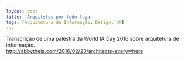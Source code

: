 ```yaml
---
layout: post
title: 'Arquitetos por todo lugar'
tags: [Arquitetura de Informação, Design, UX]
---
```


Transcrição de uma palestra da World IA Day 2016 sobre arquitetura de informação.<br>
<http://abbytheia.com/2016/02/23/architects-everywhere>
